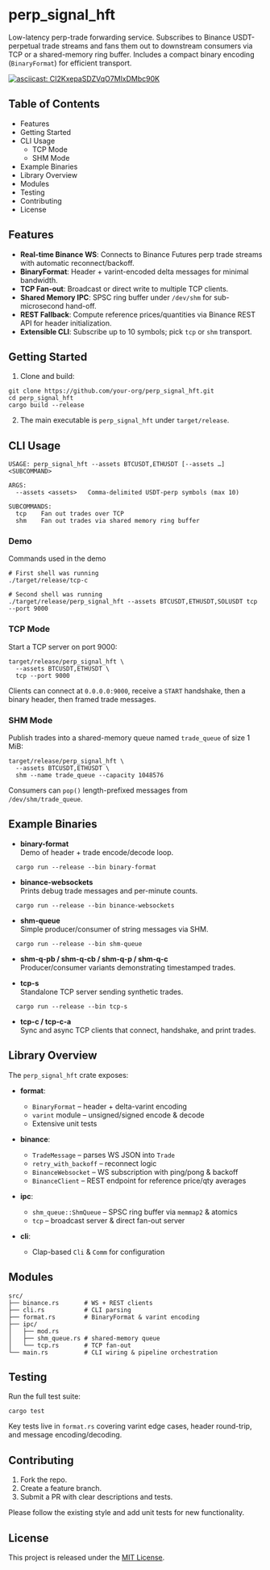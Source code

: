 # perp_signal_hft

Low-latency perp-trade forwarding service. Subscribes to Binance USDT-perpetual trade streams and fans them out to downstream consumers via TCP or a shared-memory ring buffer. Includes a compact binary encoding (`BinaryFormat`) for efficient transport.

[![asciicast: CI2KxepaSDZVqO7MlxDMbc90K](https://asciinema.org/a/CI2KxepaSDZVqO7MlxDMbc90K.svg)](https://asciinema.org/a/CI2KxepaSDZVqO7MlxDMbc90K)

## Table of Contents

- Features
- Getting Started
- CLI Usage
  - TCP Mode
  - SHM Mode
- Example Binaries
- Library Overview
- Modules
- Testing
- Contributing
- License

## Features

- **Real-time Binance WS**: Connects to Binance Futures perp trade streams with automatic reconnect/backoff.  
- **BinaryFormat**: Header + varint-encoded delta messages for minimal bandwidth.  
- **TCP Fan-out**: Broadcast or direct write to multiple TCP clients.  
- **Shared Memory IPC**: SPSC ring buffer under `/dev/shm` for sub-microsecond hand-off.  
- **REST Fallback**: Compute reference prices/quantities via Binance REST API for header initialization.  
- **Extensible CLI**: Subscribe up to 10 symbols; pick `tcp` or `shm` transport.  

## Getting Started

1. Clone and build:

```shell
git clone https://github.com/your-org/perp_signal_hft.git
cd perp_signal_hft
cargo build --release
```

2. The main executable is `perp_signal_hft` under `target/release`.

## CLI Usage

```shell
USAGE: perp_signal_hft --assets BTCUSDT,ETHUSDT [--assets …] <SUBCOMMAND>

ARGS:
  --assets <assets>   Comma-delimited USDT-perp symbols (max 10)

SUBCOMMANDS:
  tcp    Fan out trades over TCP
  shm    Fan out trades via shared memory ring buffer
```

### Demo

Commands used in the demo

```shell
# First shell was running
./target/release/tcp-c

# Second shell was running
./target/release/perp_signal_hft --assets BTCUSDT,ETHUSDT,SOLUSDT tcp --port 9000
```

### TCP Mode

Start a TCP server on port 9000:

```shell
target/release/perp_signal_hft \
  --assets BTCUSDT,ETHUSDT \
  tcp --port 9000
```

Clients can connect at `0.0.0.0:9000`, receive a `START` handshake, then a binary header, then framed trade messages.

### SHM Mode

Publish trades into a shared-memory queue named `trade_queue` of size 1 MiB:

```shell
target/release/perp_signal_hft \
  --assets BTCUSDT,ETHUSDT \
  shm --name trade_queue --capacity 1048576
```

Consumers can `pop()` length-prefixed messages from `/dev/shm/trade_queue`.

## Example Binaries

- **binary-format**  
  Demo of header + trade encode/decode loop.  
```shell
  cargo run --release --bin binary-format
```

- **binance-websockets**  
  Prints debug trade messages and per-minute counts.  
```shell
  cargo run --release --bin binance-websockets
```

- **shm-queue**  
  Simple producer/consumer of string messages via SHM.  
```shell
  cargo run --release --bin shm-queue
```

- **shm-q-pb / shm-q-cb / shm-q-p / shm-q-c**  
  Producer/consumer variants demonstrating timestamped trades.

- **tcp-s**  
  Standalone TCP server sending synthetic trades.  
```shell
  cargo run --release --bin tcp-s
```

- **tcp-c / tcp-c-a**  
  Sync and async TCP clients that connect, handshake, and print trades.

## Library Overview

The `perp_signal_hft` crate exposes:

- **format**:  
  - `BinaryFormat` – header + delta-varint encoding  
  - `varint` module – unsigned/signed encode & decode  
  - Extensive unit tests  

- **binance**:  
  - `TradeMessage` – parses WS JSON into `Trade`  
  - `retry_with_backoff` – reconnect logic  
  - `BinanceWebsocket` – WS subscription with ping/pong & backoff  
  - `BinanceClient` – REST endpoint for reference price/qty averages  

- **ipc**:  
  - `shm_queue::ShmQueue` – SPSC ring buffer via `memmap2` & atomics  
  - `tcp` – broadcast server & direct fan-out server  

- **cli**:  
  - Clap-based `Cli` & `Comm` for configuration  

## Modules

```shell
src/
├── binance.rs       # WS + REST clients
├── cli.rs           # CLI parsing
├── format.rs        # BinaryFormat & varint encoding
├── ipc/
│   ├── mod.rs
│   ├── shm_queue.rs # shared-memory queue
│   └── tcp.rs       # TCP fan-out
└── main.rs          # CLI wiring & pipeline orchestration
```

## Testing

Run the full test suite:

```shell
cargo test
```

Key tests live in `format.rs` covering varint edge cases, header round-trip, and message encoding/decoding.

## Contributing

1. Fork the repo.  
2. Create a feature branch.  
3. Submit a PR with clear descriptions and tests.  

Please follow the existing style and add unit tests for new functionality.

## License

This project is released under the [MIT License](LICENSE).  

